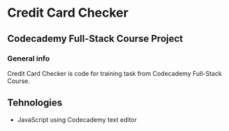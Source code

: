 # Credit Card Checker

## Codecademy Full-Stack Course Project

### General info

Credit Card Checker is code for training task from Codecademy Full-Stack Course.

## Tehnologies

+ JavaScript using Codecademy text editor


